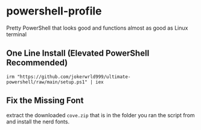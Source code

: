 # powershell-profile
Pretty PowerShell that looks good and functions almost as good as Linux terminal

## One Line Install (Elevated PowerShell Recommended)

```
irm "https://github.com/jokerwrld999/ultimate-powershell/raw/main/setup.ps1" | iex
```

## Fix the Missing Font

extract the downloaded `cove.zip` that is in the folder you ran the script from and install the nerd fonts.

